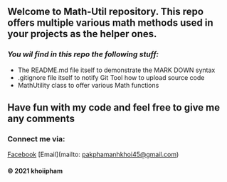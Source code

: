 ## Welcome to Math-Util repository. This repo offers multiple various math methods used in your projects as the helper ones.

### _You wil find in this repo the following stuff:_
* The README.md file itself to demonstrate the MARK DOWN syntax
* .gitignore file itself to notify Git Tool how to upload source code
* MathUtility class to offer various Math functions

## Have fun with my code and feel free to give me any comments

### Connect me via:
[Facebook](https://www.facebook.com/profile.php?id=100008502854660)
[Email](mailto: pakphamanhkhoi45@gmail.com)

#### © 2021 khoiipham